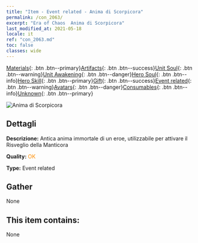 ```yaml
---
title: "Item - Event related - Anima di Scorpicora"
permalink: /con_2063/
excerpt: "Era of Chaos  Anima di Scorpicora"
last_modified_at: 2021-05-18
locale: it
ref: "con_2063.md"
toc: false
classes: wide
---
```

 [Materials](/ItemsIT/){: .btn .btn--primary}[Artifacts](/ItemsIT/Artifacts/){: .btn .btn--success}[Unit Soul](/ItemsIT/UnitSoul/){: .btn .btn--warning}[Unit Awakening](/ItemsIT/UnitAwakening/){: .btn .btn--danger}[Hero Soul](/ItemsIT/HeroSoul/){: .btn .btn--info}[Hero Skill](/ItemsIT/HeroSkill/){: .btn .btn--primary}[Gift](/ItemsIT/Gift/){: .btn .btn--success}[Event related](/ItemsIT/Events/){: .btn .btn--warning}[Avatars](/ItemsIT/Avatars/){: .btn .btn--danger}[Consumables](/ItemsIT/Consumables/){: .btn .btn--info}[Unknown](/ItemsIT/Unknown/){: .btn .btn--primary}

 ![Anima di Scorpicora](/images/t/juexing_706.jpg)

## Dettagli
 **Descrizione:** Antica anima immortale di un eroe, utilizzabile per attivare il Risveglio della Manticora

 **Quality:** <span style="color: #FF8C00">OK</span>

 **Type:** Event related

## Gather

  None

## This item contains:

  None

